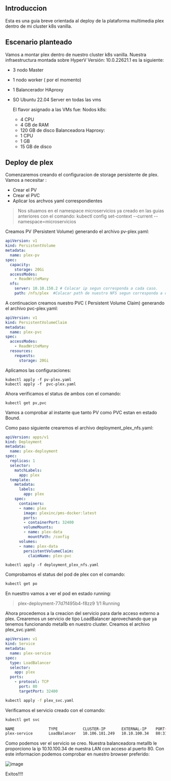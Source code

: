 ## Introduccion

Esta es una guia breve orientada al deploy de la plataforma multimedia plex dentro de mi cluster k8s vanilla.

## Escenario planteado

Vamos a montar plex dentro de nuestro cluster k8s vanilla. Nuestra infraestructura montada sobre  HyperV Versión: 10.0.22621.1 es la siguiente:

- 3 nodo Master
- 1 nodo  worker ( por el momento)
- 1 Balancerador HAproxy
- SO Ubuntu 22.04 Server en todas las vms
  
  El flavor asignado a las VMs fue:
  Nodos k8s:
  - 4 CPU
  - 4 GB de RAM
  - 120 GB de disco
 Balanceadora Haproxy:
  - 1 CPU
  - 1 GB
  - 15 GB de disco

## Deploy de plex

Comenzaremos creando el  configuracion de storage persistente de plex. Vamos a necesitar :

- Crear el PV
- Crear el PVC
- Aplicar los archvos yaml correspondientes

> Nos situamos en el namespace microservicios ya creado en las guias anteriores con el comando: kubectl config set-context --current --namespace=microservicios

Creamos  PV (Persistent Volume) generando el archivo pv-plex.yaml:

```yaml
apiVersion: v1
kind: PersistentVolume
metadata:
  name: plex-pv
spec:
  capacity:
    storage: 20Gi
  accessModes:
    - ReadWriteMany
  nfs:
    server: 10.10.150.2 # Colacar ip segun corresponda a cada caso.
    path: /nfs/plex  #Colacar path de nuestro NFS segun corresponda a cada caso.
  ```

A continuacion creamos nuestro PVC ( Persistent Volume Claim) generando el archivo  pvc-plex.yaml:

```yaml
apiVersion: v1
kind: PersistentVolumeClaim
metadata:
  name: plex-pvc
spec:
  accessModes:
    - ReadWriteMany
  resources:
    requests:
      storage: 20Gi
  ```

Aplicamos las configuraciones:

```
kubectl apply -f pv-plex.yaml
kubectl apply -f  pvc-plex.yaml
```

Ahora verificamos el status de ambos con el comando:

```
kubectl get pv,pvc
```

Vamos a comprobar al instante que tanto PV como PVC estan en estado Bound.

Como paso siguiente crearemos el archivo deployment_plex_nfs.yaml:

```yaml
apiVersion: apps/v1
kind: Deployment
metadata:
  name: plex-deployment
spec:
  replicas: 1
  selector:
    matchLabels:
      app: plex
  template:
    metadata:
      labels:
        app: plex
    spec:
      containers:
      - name: plex
        image: plexinc/pms-docker:latest
        ports:
        - containerPort: 32400
        volumeMounts:
        - name: plex-data
          mountPath: /config
      volumes:
      - name: plex-data
        persistentVolumeClaim:
          claimName: plex-pvc
  ```

 ```
kubectl apply -f deployment_plex_nfs.yaml
```

Comprobamos el status del pod de plex  con el comando:

```bash
kubectl get po
```

En nuesttro vamos a ver el pod en estado running:

>plex-deployment-77d7f495b4-f8zz9       1/1     Running

Ahora procedemos  a la creacion del servicio para darle acceso externo a plex. Crearemos un servicio de tipo LoadBalancer aprovechando que ya tenemos funcionando metallb en nuestro cluster. Creamos el archivo  plex_svc.yaml:

```yaml
apiVersion: v1
kind: Service
metadata:
  name: plex-service
spec:
  type: LoadBalancer
  selector:
    app: plex
  ports:
    - protocol: TCP
      port: 80
      targetPort: 32400
```

```bash
kubectl apply -f plex_svc.yaml
```

Verificamos el servicio creado con el comando:

```bash
kubectl get svc

NAME               TYPE           CLUSTER-IP       EXTERNAL-IP    PORT(S)          
plex-service       LoadBalancer   10.106.181.249   10.10.100.34   80:31224/TCP     
```

Como podemos ver el servicio se creo. Nuestra balanceadora metallb le proporciono la ip 10.10.100.34 de nuestra LAN con acceso al puerto 80. Con este informacion podemos comprobar en nuestro browser preferido:

![image](https://github.com/jlbisconti/k8s-vanilla/assets/144631732/a9bc4069-b928-4041-80d4-34ea00ff8405)







Exitos!!!!

